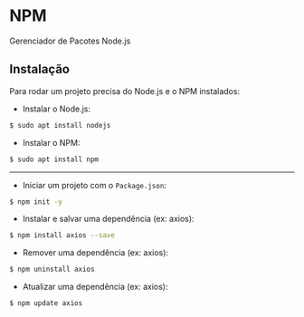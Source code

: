 NPM
===============
Gerenciador de Pacotes Node.js

Instalação
------------------
Para rodar um projeto precisa do Node.js e o NPM instalados:

- Instalar o Node.js:
```bash
$ sudo apt install nodejs
```
- Instalar o NPM:
```bash
$ sudo apt install npm
```
-----------------
- Iniciar um projeto com o `Package.json`:
```bash
$ npm init -y
```
- Instalar e salvar uma dependência (ex: axios):
```bash
$ npm install axios --save
```
- Remover uma dependência (ex: axios):
```bash
$ npm uninstall axios
```
- Atualizar uma dependência (ex: axios):
```bash
$ npm update axios
```


